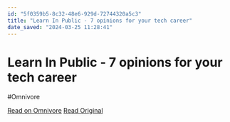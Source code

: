 ```yaml
---
id: "5f0359b5-8c32-48e6-929d-72744320a5c3"
title: "Learn In Public - 7 opinions for your tech career"
date_saved: "2024-03-25 11:28:41"
---
```


# Learn In Public - 7 opinions for your tech career
#Omnivore

[Read on Omnivore](https://omnivore.app/me/learn-in-public-7-opinions-for-your-tech-career-18e75585049)
[Read Original](https://gist.github.com/swyxio/9720bd4a30606ca3ffb8d407113c0fe5)

